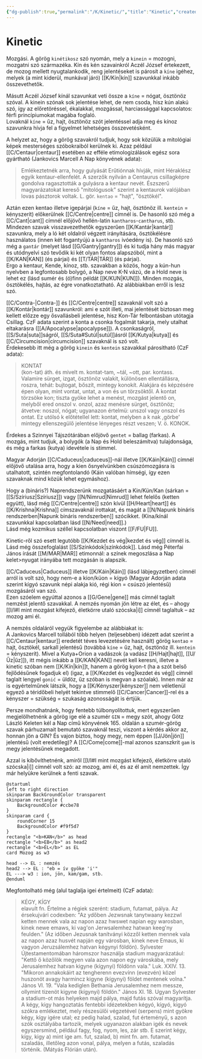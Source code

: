 ```yaml
---
{"dg-publish":true,"permalink":"/K/Kinetic/","title":"Kinetic","created":"2024-11-23T05:18","updated":"2025-09-21T20:55"}
---
```



# Kinetic

Mozgási. A görög `kinétikosz` szó nyomán, mely a `kinein` = mozogni, mozgatni szó származéka. Kín és kén szavainkról Aczél József értekezett, de mozog mellett nyugtalankodik, reng jelentéseket is párosít a `kíne` igéhez, melyek (a mint kiderül, munkával járó) [[K/Kín\|kín]] szavunkkal inkább összevethetők.  

Másutt Aczél József kínál szavunkat veti össze a `kíne` = nógat, ösztönöz szóval. A kinein szónak sok jelentése lehet, de nem csoda, hisz kún alakú szó, így az előretöréssel, ékalakkal, mozgással, harciassággal kapcsolatos: férfi princípiumokat magába foglaló.  
Lovaknál `kíne` = űz, hajt, ösztönöz szót jelentéssel adja meg és kínoz szavunkra hívja fel a figyelmet lehetséges összevetésként.  

A helyzet az, hogy a görög szavakról tudjuk, hogy sok közülük a mitológiai képek mesterséges szóbokraiból kerülnek ki. Azaz például [[C/Centaur\|centaur]] esetében az efféle etimologizálások egész sora gyártható (Jankovics Marcell A Nap könyvének adata):  
> Emlékeztetnék arra, hogy gulyását Erűtiónnak hívják, mint Héraklész egyik kentaur-ellenfelét. A szerzők nyilván a Centaurus csillagképre gondolva ragasztották a gulyásra a kentaur nevét. Észszerű magyarázatokat kereső "mitológusok" szerint a kentaurok valójában lovas pásztorok voltak. L. gör. `kentao` = "hajt", "ösztökél".  

Aztán ezen kentao illetve igepárjai (`kíne` = űz, hajt, ösztönöz ill. `kentein` = kényszerít) előkerülnek [[C/Centre\|centre]] címnél is. De hasonló szó még a [[C/Cant\|cant]] címnél előjövő hellén-latin `kantharos`-`cantharus`, stb. Mindezen szavak visszavezethetők egyszerűen [[K/Kantár\|kantár]] szavunkra, mely a ló két oldalról végzett irányítására, ösztökélésre használatos (innen két fogantyújú a `kantharos` ivóedény is). De hasonló szó még a `gantár` (melyet lásd [[G/Gantry\|gantry]]) és ki tudja hány más magyar és utódnyelvi szó tevődik ki két olyan fontos alapszóból, mint a [[K/KAN\|KAN]] (és párjai) és [[T/TÁR\|TÁR]] (és párjai).  
Ergo a kentaur, Kende, kínoz, stb. szavakban a közös, hogy a kún-hun nyelvben a legfontosabb bolygó, a Nap neve K-N vázú, de a Hold neve is lehet ez (lásd sumér és (ó)finn példát [[K/KUN\|KUN]]). Minden mozgás, ösztökélés, hajtás, az égre vonatkoztatható. Az alábbiakban erről is lesz szó.  

[[C/Contra-\|Contra-]] és [[C/Centre\|centre]] szavaknál volt szó a [[K/Kontár\|kontár]] szavunkról: ami e szót illeti, mai jelentését biztosan meg kellett előzze egy ősvallásbeli jelentése, hisz Kon-Tár felbontásban utótagja Csillag. CzF adata szerint a konta a csonka fogalmát takarja, mely utalhat eltakarásra ([[A/Apocalypse\|apocalypse]]). A csonkaságról, [[S/Suta\|suta]]ságról, [[S/Suta#Sutúl\|sutúl]]ásról [[K/Kutya\|kutya]] és [[C/Circumcision\|circumcision]] szavaknál is szó volt.  
Érdekesebb itt még a görög `kinein` és `kentein` szavakkal párosítható (CzF adata):
> KONTAT  
> (kon-tat) áth. és mivelt m. kontat-tam, ~tál, ~ott, par. kontass. Valamire sürget, izgat, ösztönöz valakit, különösen ellentállásra, roszra, tehát: bujtogat, bőszít, mintegy konokít. Alakjára és képzésére épen olyan, mint vontat, untat, a von és un törzsöktől. A kontat törzsöke kon; tiszta gyöke lehet a menést, mozgást jelentő on, melyből ered onszol v. onzol, azaz menésre sürget, ösztönöz; átvetve: noszol, nógat; ugyanazon értelmü: unszol vagy onszol és ontat. Ez utólsó k előtétellel lett: kontat, melyben a k nak ,görbe' mintegy ellenszegülő jelentése lényeges részt veszen; V. ö. KONOK.

Érdekes a Szinnyei Tájszótárában előjövő `gentet` = ballag (farkas). A mozgás, mint tudjuk, a bolygók (a Nap és Hold beleszámítva) tulajdonsága, és még a farkas (kutya) idevétele is stimmel.  

Magyar Adorján [[C/Caduceus\|caduceus]]-nál illetve [[K/Káin\|Káin]] címnél előjövő utalása arra, hogy a kien ősnyelvünkben csúszómozgásra is utalhatott, szintén megfontolandó (Káin valóban hímségi, így ezen szavaknak mind közük lehet egymáshoz).  

Hogy a (bináris?) Naprendszerünk mozgatásáért a Kin/Kün/Kan (sárkan = [[S/Szíriusz\|Szíriusz]]) vagy [[N/Nimrud\|Nimrud]] lehet felelős (ketten együtt), lásd még [[C/Centre\|centre]] szón kívül [[H/Heart\|heart]] és [[K/Krishna\|Krishna]] címszavaknál írottakat, és magát a [[N/Napunk bináris rendszerben\|Napunk bináris rendszerben]] szócikket. (Kína/kínál szavunkkal kapcsolatban lásd [[N/Need\|need]].)  
Lásd még kozmikus széllel kapcsolatban viszont [[F/FU\|FU]].  


Kinetic-ről szó esett legutóbb [[K/Kezdet és vég\|kezdet és vég]] címnél is.  
Lásd még összefoglalást [[S/Színkódok\|színkódok]]. Lásd még Péterfai János írását [[M/MAR\|MAR]] etimonnál: a színek megoszlása a Nap kelet>nyugat irányába tett mozgásán is alapszik.  

[[C/Caduceus\|Caduceus]] illetve [[K/Káin\|Káin]] (lásd lábjegyzetben) címnél arról is volt szó, hogy nem-e a kion/küon = kígyó (Magyar Adorján adata szerint kígyó szavunk népi alakja kió, régi kion = csúszó jelentésű) mozgásáról van szó.  
Ezen szóelem egyúttal azonos a [[G/Gene\|gene]] más címnél taglalt nemzést jelentő szavakkal. A nemzés nyomán jön létre az élet, és – ahogy [[I/I#I mint mozgást kifejező, életkörre utaló szócska\|i]] címnél taglaltuk – az mozog ami él.  

A nemzés oldaláról vegyük figyelembe az alábbiakat is:  
A Jankovics Marcell tollából több helyen (teljesebben) idézett adat szerint a [[C/Centaur\|kentaur]] eredetét téves levezetésére használt) görög `kentao` = hajt, ösztökél, sarkall jelentésű (továbbá `kíne` = űz, hajt, ösztönöz ill. `kentein` = kényszerít). Mivel a Kutya+Orion a vadászok (a vadász [[H/Hajt\|hajt]], [[U/Űz\|űz]]), itt mégis inkább a [[K/KAN\|KAN]] nevét kell keresni, illetve a kinetic szóban nem [[K/Kín\|kín]]t, hanem a görög kyon-t (ha a szót belső fejlődésűnek fogadjuk el) (igaz, a [[K/Kezdet és vég\|kezdet és vég]] címnél taglalt lengyel `gonić` = üldöz, űz szóban is megvan a szóalak). Innen már az is egyértelműnek látszik, hogy a [[K/Kényszer\|kényszer]] nem véletlenül egyező a téridőbeli helyét tekintve stimmelő [[C/Cancer\|Cancer]]-rel és a kényszer = szükség = szukaság azonosságát is értjük.  

Persze mondhatnánk, hogy fentebb túlbonyolítottuk, mert egyszerűen megjelölhetnénk a görög ige elé a szumér `GIN` = megy szót, ahogy Götz László Keleten kél a Nap című könyvének 165. oldalán a szumér-görög szavak párhuzamait bemutató szavaknál teszi, viszont a kérdés akkor az, honnan jön a GIN? És vajon biztos, hogy megy, nem éppen [[J/Jön\|jön]] jelentésű (volt eredetileg)? A [[C/Come\|come]]-mal azonos szanszkrit `gam` is megy jelentésűnek megadott.  

Azzal is kibővíthetnénk, amiről [[I/I#I mint mozgást kifejező, életkörre utaló szócska\|i]] címnél volt szó: az mozog, ami él, és az él amit nemzettek. Így már helyükre kerülnek a fenti szavak.  
```plantuml-svg
@startuml
left to right direction
skinparam BackGroundColor transparent
skinparam rectangle {
    BackgroundColor #ccbe78
}
skinparam card {
    roundCorner 15
    BackgroundColor #f9f5d7
}
rectangle "<b>KAN</b>" as head
rectangle "<b>EB</b>" as head2
rectangle "<b>ÉL</b>" as EL
card Mozog as w3

head --> EL : nemzés
head2 --> EL : "eb = ív gyöke 'i'"
EL ---> w3 : ion, jön, kam/gam, stb.
@enduml
```

Megfontolható még (alul taglalja igei értelmeit) (CzF adata):  
> KÉGY, KÍGY  
> elavult fn. Értelme a régiek szerént: stadium, futamat, pálya. Az érsekujvári codexben: "Az ydőben Jezwsnak tanytwaany kezzwl ketten mennek vala az napon azaz hwswet napian egy warosban, kinek newe emaws, ki vag'on Jerwsalemhez hatwan keeg'ny feulden." (Az időben Jezusnak tanítványi közzől ketten mennek vala az napon azaz husvét napján egy városban, kinek neve Emaus, ki vagyon Jeruzsálemhez hatvan kégynyi földön). Sylvester Újtestamentomában háromszor használja stadium magyarázatául: "Kettő ő közőlök megyen vala azon napon egy városkába, mely Jerusalemhez hatvan kigyne (kígynyi) földönn vala." Luk. XXIV. 13. "Mikoron annakokáirt az tengherenn evezvínn (evezvén) közel huszonöt avagy harmincz kigyne (kígynyi) földet mentenek volna." János VI. 19. "Vala kediglen Bethania Jerusalemhez nem messze, ollymint tizenöt kigyne (kígynyi) földön." János XI. 18. Ugyan Sylvester a stadium-ot más helyeken majd pálya, majd futás szóval magyarítja.  
> A kégy, kigy hangoztatás fentebbi idézetekben kégyó, kígyó, kigyó szókra emlékeztet, mely részesülői végzetével (serpens) mint gyökre kégy, kígy igére utal; ez pedig halad, szalad, fut érteményű, s azon szók osztályába tartozik, melyek ugyanazon alakban igék és nevek egyszersmind, például fagy, fog, nyom, les, zár stb. E szerint kégy, kígy, kigy a) mint ige am. fut, szalad, b) mint fn. am. futamat, szaladás, illetőleg azon vonal, pálya, melyen a futás, szaladás történik. (Mátyás Flórián után).  